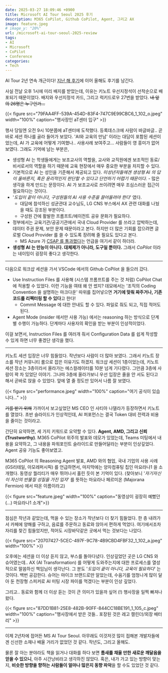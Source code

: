 ```yaml
---
date: 2025-03-27 18:09:46 +0900
title: Microsoft AI Tour Seoul 2025 후기
description: M365 CoPilot, Github CoPilot, Agent, 그리고 AX
image: feature.jpeg
# image_y: "20%"
url: /microsoft-ai-tour-seoul-2025-review
tags:
- AI
- Microsoft
- CoPilot
- Conference
categories:
- Tech
---
```


AI Tour 2년 연속 개근이다! [지난 해 후기](/microsoft-ai-tour-review)에 이어 올해도 후기를 남긴다.

사실 전날 오후 1시에 미리 배지를 받았는데, 이유는 키노트 우선지정석이 선착순으로 배포되기 때문이었다. 배지와 우선지정석 카드, 그리고 럭키드로우 27번을 받았다. ~~내 앞의 26명은 누구인가...~~

{{< figure src="79FAA4FF-539A-454D-83F4-747C9E99CBC6_1_102_o.jpeg" width="100%" caption="행사장인 aT센터 입구" >}}

행사 당일엔 오전 9시 10분쯤에 aT센터에 도착했다. 등록데스크에 사람이 바글바글.. 곧바로 세션 하나를 골라 들어가 보았다. 'AI와 교육의 만남' 이라는 대담이 포함된 세션이었는데, AI 가 교육에 어떻게 기여했나.. 사용사례 보여주고... 사람들이 영 흥미가 없어 보였다. 그래도 기억에 남는 부분은,

- 생성형 AI 는 학생들에게는 보조교사의 역할을, 교사와 교직원에겐 보조적인 동료/비서로서의 역할을 하기 때문에 교육 현장에서 매우 중요한 부분을 차지할 수 있다.
- 기본적으로 AI 는 성인을 기준해서 제공되고 있다. *미성년자들에겐 생성형 AI 의 답이 올바른지, 혹은 윤리적인지 판단할 수 있다고 단언하기 어렵기 때문이다.* - 많은 생각을 하게 만드는 문장이다. AI 가 보조교사로 쓰이려면 매우 조심스러운 접근이 필요하다는 것이다.
- '*도입이 끝이 아니다, 구성원들의 AI 사용 수준을 끌어올려야 한다*' 였다. 
	- 대담에 참석하신 성균관대 교수님도, LG CNS 부스에서 AX 관련 대화를 나눴을 때도 강조된 부분이다.
	- 구성원 간에 활발한 프롬프트/에이전트 공유 문화가 필요하다.
- 정부에서는 교육기관/공공기관에서 국내 Cloud Provider 를 쓰라고 압박하는데, 데이터 주권 문제, 보안 문제 때문이라고 본다. 하지만 더 많은 기회를 잡으려면 글로벌 Cloud Provider 를 쓸 수 있도록 장려해 줄 필요도 있다고 본다.
	- MS Azure 가 [CSAP 를 통과했다](https://www.msn.com/ko-kr/news/other/ms-csap-%EC%9D%B8%EC%A6%9D-%ED%9A%8D%EB%93%9D-%EA%B3%B5%EA%B3%B5%EA%B8%B0%EA%B4%80-%ED%81%B4%EB%9D%BC%EC%9A%B0%EB%93%9C-%EC%A7%84%EC%B6%9C-%EB%B9%97%EC%9E%A5-%EC%97%B4%EC%97%88%EB%8B%A4/ar-AA1v5mgE?ocid=BingNewsSerp)는 언급을 여기서 같이 하더라.
- **생성형 AI 는 만능이 아니다. 대체제가 아니라, 도구일 뿐이다.** 그래서 *CoPilot* 이라는 네이밍이 굉장히 좋다고 생각한다.

----

다음으로 워크샵 세션을 가서 VSCode 에서의 Github CoPilot 을 들으러 갔다. 

- Use Instruction Files 를 사용해 (시스템 프롬프트를 주는 것 처럼) CoPilot Chat 에 적용할 수 있었다. 이런 기능을 여태 왜 안 썼지? 데모에서는 '조직의 Coding Convention 을 설명하는 마크다운' 따위를 집어넣으면 **거기에 맞춰 짜주거나, 기존 코드를 리펙터링 할 수 있다**고 한다!
	- Commit Message 에 대한 안내도 할 수 있다. 파일로 줘도 되고, 직접 적어도 된다.
- Agent Mode (insider 에서만 사용 가능) 에서는 reasoning 하는 방식으로 단계별 수행이 가능하다. 단계마다 사용자의 확인을 받는 부분이 인상적이었다.

이걸 보면서, Instruction Files 를 여러개 줘서 Configuration Data 를 쉽게 작성할 수 있게 하면 너무 좋겠단 생각을 했다.

---

키노트 세션 입장은 너무 힘들었다. 작년보다 사람이 더 많아 보였다. 그래서 키노트 장소를 작년 커뮤니티 룸으로 잡은 이유기도 하겠지. 워크샵 세션이 1층이었는데, 키노트 세션 장소는 3층이라서 올라가는 에스컬레이터를 10분 넘게 기다렸다. 그만큼 3층에 사람이 꽉 차 있었단 이야기. 그나마 3층에 올라가보니 우선 입장은 줄을 안 서도 된다고 해서 곧바로 앉을 수 있었다. 앞에 열 줄 정도만 있어서 나름 잘 보였다.

{{< figure src="performance.jpeg" width="100%" caption="여기 공식이 있습니다..." >}}

~~기를 받기 위해~~ 가까이서 보고싶었던 MS CEO 인 사티아 나델라가 등장하면서 키노트를 열었다. 초반 슬라이드가 인상적인데, AI 퍼포먼스는 결국 Token 대비 전력과 비용을 줄이는 것이라고.

간단히 요약하면, 세 가지 키워드로 요약할 수 있다. **Agent, AMD, 그리고 신뢰 (Trustworthy)**. M365 CoPilot 위주의 발표와 데모가 있었는데, Teams 미팅에서 내용을 요약하고, 그 내용을 파워포인트 슬라이드로 만들어달라는 부분이 인상깊었다. Agent 공유 기능도 좋아보였고. 

M365 CoPilot 의 Reasoning Agent 발표, AMD 와의 협업, 국내 기업의 사용 사례 (GS리테일, 아모레퍼시픽) 를 언급하면서, 마지막에는 양자컴퓨팅 칩인 마요라나1 을 소개했다. 동영상 퀄리티가 매우 뛰어나서 홀린 듯이 본 기억이 있다. (찾아보니 '*자기자신이 자신의 반물질 성질을 가진 입자*' 를 뜻하는 마요라나 페르미온 (Majorana Fermion) 에서 따온 이름이라고)

{{< figure src="feature.jpeg" width="100%" caption="동영상이 굉장히 예뻤던 (...) 마요라나1 소개">}}

---

점심은 작년과 같았는데, 먹을 수 있는 장소가 작년보다 더 찾기 힘들었다. 한 층 내려가서 카페에 양해를 구하고, 음료를 주문하고 동료와 앉아서 편하게 먹었다. 여기에서조차 자리를 찾긴 힘들었지만, 적어도 시장바닥같은 곳에서 먹는 것보다는 나았다.

{{< figure src="20707427-5CEC-497F-9C78-4B9CBD4FBF32_1_102_a.jpeg" width="100%" >}}

오후에는 세션을 더 이상 듣지 않고, 부스를 돌아다녔다. 인상깊었던 곳은 LG CNS 와 슈어였는데.. AX (AI Transformation) 를 어떻게 도와주는지에 대한 프로세스를 열성적으로 말씀하신 책임님이 생각난다. 그 분도 '*도입이 끝이 아니다, 교육이 필요하다*' 는 것이다. 백번 공감한다. 슈어는 마이크 브랜드로만 알았는데, 수음기를 엄청나게 많이 달아 둔 천장형 스피커로 AI 미팅 시장 파이를 먹겠다는 부분이 인상 깊었다. 

그리고.. 동료와 함께 더 이상 듣는 것이 큰 의미가 있을까 싶어 (!) 행사장을 일찍 빠져나왔다. 

{{< figure src="87DD1B81-25E8-482B-90FF-844CC18BE191_1_105_c.jpeg" width="100%" caption="행사장에서 받은 것들.. 포장된 것은 레고 캘린더/외장 배터리" >}}

----

이제 2년차에 접어든 MS AI Tour Seoul. 아무래도 이것저것 많이 접해본 개발자들에겐 신선한 소재나 배울 거리가 없었던 것 같다. 작년도, 그리고 올해도. 

물론 잘 아는 분야라도 책을 읽거나 대화를 하다 보면 **틈새를 채울 만한 새로운 깨달음을 얻을 수 있으니**, 아주 시간낭비라고 생각하진 않았다. 혹은, 내가 가고 있는 방향이 맞는지, **비슷한 방향을 향하는 사람들이 얼마나 많은지 동향 파악**을 할 수도 있었던 것 같다.
